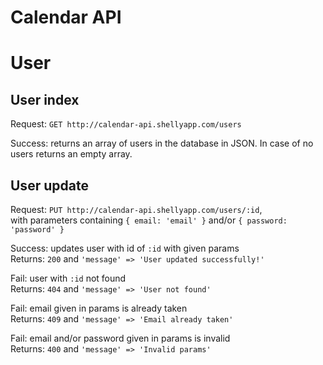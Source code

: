 Calendar API
============

# User

## User index

Request: `GET http://calendar-api.shellyapp.com/users`

Success: returns an array of users in the database in JSON. In case of no users
returns an empty array.

## User update

Request: `PUT http://calendar-api.shellyapp.com/users/:id`,  
with parameters containing `{ email: 'email' }` and/or `{ password: 'password' }`

Success: updates user with id of `:id` with given params  
Returns: `200` and `'message' => 'User updated successfully!'`

Fail: user with `:id` not found  
Returns: `404` and `'message' => 'User not found'`

Fail: email given in params is already taken  
Returns: `409` and `'message' => 'Email already taken'`

Fail: email and/or password given in params is invalid  
Returns: `400` and `'message' => 'Invalid params'`
